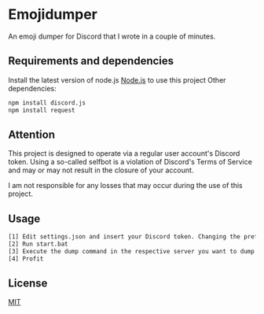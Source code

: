 # Emojidumper

An emoji dumper for Discord that I wrote in a couple of minutes.

## Requirements and dependencies

Install the latest version of node.js [Node.js](https://nodejs.org/en/download/) to use this project
Other dependencies:
```bash
npm install discord.js
npm install request
```

## Attention

This project is designed to operate via a regular user account's Discord token. Using a so-called selfbot is a violation of Discord's Terms of Service and may or may not result in the closure of your account.

I am not responsible for any losses that may occur during the use of this project.

## Usage

```bash
[1] Edit settings.json and insert your Discord token. Changing the prefix is optional
[2] Run start.bat
[3] Execute the dump command in the respective server you want to dump (Default: e!dump)
[4] Profit
```

## License
[MIT](https://choosealicense.com/licenses/mit/)